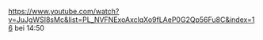 https://www.youtube.com/watch?v=JuJgWSI8sMc&list=PL_NVFNExoAxclqXo9fLAeP0G2Qp56Fu8C&index=16
bei 14:50
